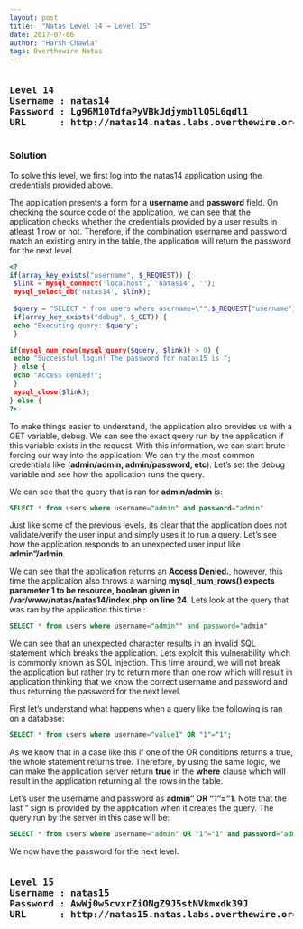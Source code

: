 ```yaml
---
layout: post
title:  "Natas Level 14 → Level 15"
date: 2017-07-06
author: "Harsh Chawla"
tags: Overthewire Natas
---
```

<pre><h3><b>Level 14
Username : natas14
Password : Lg96M10TdfaPyVBkJdjymbllQ5L6qdl1
URL      : http://natas14.natas.labs.overthewire.org</b></h3></pre>
### Solution

To solve this level, we first log into the natas14 application using the credentials provided above.

The application presents a form for a **username** and **password** field. On checking the source code of the application, we can see that the application checks whether the credentials provided by a user results in atleast 1 row or not. Therefore, if the combination username and password match an existing entry in the table, the application will return the password for the next level.

```php
<?
if(array_key_exists("username", $_REQUEST)) {
 $link = mysql_connect('localhost', 'natas14', '');
 mysql_select_db('natas14', $link);
 
 $query = "SELECT * from users where username=\"".$_REQUEST["username"]."\" and password=\"".$_REQUEST["password"]."\"";
 if(array_key_exists("debug", $_GET)) {
 echo "Executing query: $query";
 }

if(mysql_num_rows(mysql_query($query, $link)) > 0) {
 echo "Successful login! The password for natas15 is ";
 } else {
 echo "Access denied!";
 }
 mysql_close($link);
} else {
?>
```
To make things easier to understand, the application also provides us with a GET variable, debug. We can see the exact query run by the application if this variable exists in the request.
With this information, we can start brute-forcing our way into the application. We can try the most common credentials like (**admin/admin, admin/password, etc**). Let’s set the debug variable and see how the application runs the query.

We can see that the query that is ran for **admin/admin** is:

```sql
SELECT * from users where username="admin" and password="admin"
```

Just like some of the previous levels, its clear that the application does not validate/verify the user input and simply uses it to run a query. Let’s see how the application responds to an unexpected user input like **admin”/admin**.

We can see that the application returns an **Access Denied.**, however, this time the application also throws a warning **mysql_num_rows() expects parameter 1 to be resource, boolean given in /var/www/natas/natas14/index.php on line 24**. Lets look at the query that was ran by the application this time :
```sql
SELECT * from users where username="admin"" and password="admin"
```

We can see that an unexpected character results in an invalid SQL statement which breaks the application. Lets exploit this vulnerability which is commonly known as SQL Injection. This time around, we will not break the application but rather try to return more than one row which will result in application thinking that we know the correct username and password and thus returning the password for the next level.

First let’s understand what happens when a query like the following is ran on a database:

```sql
SELECT * from users where username="value1" OR "1"="1";
```

As we know that in a case like this if one of the OR conditions returns a true, the whole statement returns true. Therefore, by using the same logic, we can make the application server return **true** in the **where** clause which will result in the application returning all the rows in the table.

Let’s user the username and password as **admin” OR “1”=”1**. Note that the last “ sign is provided by the application when it creates the query. The query run by the server in this case will be:

```sql
SELECT * from users where username="admin" OR "1"="1" and password="admin" OR "1"="1"
```

We now have the password for the next level.

<pre><h3><b>Level 15
Username : natas15
Password : AwWj0w5cvxrZiONgZ9J5stNVkmxdk39J
URL      : http://natas15.natas.labs.overthewire.org</b></h3></pre>
